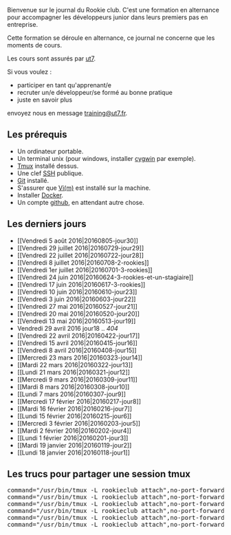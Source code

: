 Bienvenue sur le journal du Rookie club. C'est une formation en alternance pour accompagner les développeurs junior dans leurs premiers pas en entreprise.

Cette formation se déroule en alternance, ce journal ne concerne que les moments de cours.

Les cours sont assurés par [ut7](http://ut7.fr).

Si vous voulez :
- participer en tant qu'apprenant/e
- recruter un/e développeur/se formé au bonne pratique
- juste en savoir plus

envoyez nous en message [training@ut7.fr](mailto:training@ut7.fr).

## Les prérequis

- Un ordinateur portable.
- Un terminal unix (pour windows, installer [cygwin](https://www.cygwin.com/) par exemple).
- [Tmux](https://tmux.github.io/) installé dessus.
- Une clef [SSH](http://fr.wikipedia.org/wiki/OpenSSH) publique.
- [Git](https://git-scm.com/) installé.
- S'assurer que [Vi(m)](http://www.vim.org/) est installé sur la machine.
- Installer [Docker](https://www.docker.com/).
- Un compte [github](https://github.com), en attendant autre chose.

## Les derniers jours

* [[Vendredi 5 août 2016|20160805-jour30]]
* [[Vendredi 29 juillet 2016|20160729-jour29]]
* [[Vendredi 22 juillet 2016|20160722-jour28]]
* [[Vendredi 8 juillet 2016|20160708-2-rookies]]
* [[Vendredi 1er juillet 2016|20160701-3-rookies]]
* [[Vendredi 24 juin 2016|20160624-3-rookies-et-un-stagiaire]]
* [[Vendredi 17 juin 2016|20160617-3-rookies]]
* [[Vendredi 10 juin 2016|20160610-jour23]]
* [[Vendredi 3 juin 2016|20160603-jour22]]
* [[Vendredi 27 mai 2016|20160527-jour21]]
* [[Vendredi 20 mai 2016|20160520-jour20]]
* [[Vendredi 13 mai 2016|20160513-jour19]]
* Vendredi 29 avril 2016 jour18 .. _404_
* [[Vendredi 22 avril 2016|20160422-jour17]]
* [[Vendredi 15 avril 2016|20160415-jour16]]
* [[Vendredi 8 avril 2016|20160408-jour15]]
* [[Mercredi 23 mars 2016|20160323-jour14]]
* [[Mardi 22 mars 2016|20160322-jour13]]
* [[Lundi 21 mars 2016|20160321-jour12]]
* [[Mercredi 9 mars 2016|20160309-jour11]]
* [[Mardi 8 mars 2016|20160308-jour10]]
* [[Lundi 7 mars 2016|20160307-jour9]]
* [[Mercredi 17 février 2016|20160217-jour8]]
* [[Mardi 16 février 2016|20160216-jour7]]
* [[Lundi 15 février 2016|20160215-jour6]]
* [[Mercredi 3 février 2016|20160203-jour5]]
* [[Mardi 2 février 2016|20160202-jour4]]
* [[Lundi 1 février 2016|20160201-jour3]]
* [[Mardi 19 janvier 2016|20160119-jour2]]
* [[Lundi 18 janvier 2016|20160118-jour1]]


## Les trucs pour partager une session tmux

<pre>
command="/usr/bin/tmux -L rookieclub attach",no-port-forwarding,no-X11-forwarding,no-agent-forwarding ssh-rsa AAAAB3NzaC1yc2EAAAADAQABAAABAQDa8kidBDEzDlGuRWCQ6BKV5/8qhayXqqrVaaXnt4sxM7R3+C6qSsfUpzktGrpGdUDdKKOmLGLgwcekhSsguNva1PHUAEyY07R1Qbbb8JAkxjL2mJfJh1apJz6oL/0i8Wb933Fdxe5s0lceh+VDZnGX7idaADLlsTlLdFnXlC/4s7WE2pegkD5rtPfNGMvrSp6ofIHky2TddbYQWLoXU94QkSxRGYok6epl9VGJbGFWNg3NWSPbpOx8MnJv7WX7uOzfpkpT0p+Y63KnSQOv/ES0qwAzEubIwQs8EU44itzWkWeW1SRrJkPKY/tS4rVtNofVXTFZoBToKGqDU3AlIGMd sims38930@gmail.com
command="/usr/bin/tmux -L rookieclub attach",no-port-forwarding,no-X11-forwarding,no-agent-forwarding ssh-rsa AAAAB3NzaC1yc2EAAAADAQABAAABAQCkHyeNR9QwToyNyA9oCN/nqvMeI0Q/riAaRURwfgFGQfEGxJ5ybbXOfloXITG6ohAWaoWJN3jL7uP3p51ecUM34hV74tH69wenCD/4/FZEFZszy1sAVt27smuSL/gF1tFDf3rfHHhPitn1i/gwG8uQVH8/4a8gD6HbWlZUkbxDZVN/xeVuwngqSaw0rubFplSWPOWylIFha7TcQk2UAgCBLr2S2unWchh5wuZFJqdZwL154bODF/Ea/+2toryfRBZXYEM3OYTGNI5HF8xOlKtNwv2R0ZXGSv5UiPt69jfthtmmaZ7BozlHxhkOFA2IyOWiLOWBM45lNapZNsXZ7/jX bosco.yohann@gmail.com
command="/usr/bin/tmux -L rookieclub attach",no-port-forwarding,no-X11-forwarding,no-agent-forwarding ssh-rsa AAAAB3NzaC1yc2EAAAADAQABAAABAQDfQXcBQLRvNJ2V3V6gzrWO25iBHeX2M3+vj8LSRwpZgrzWjSEEgJPfswmzg9lAuv2uXuFS+Ju2eW6v77c359g4mnQVhWmQIazKMWU5jtgwXO5FNCzWiGYZ5A9lvRKkbVdjze8GS30vdX0xCyL9bBylbBU9W8+YzSJiV3Lomzb54xMNsl9okMJID5KEDD1aB6ejZtYUTb+5Op1lJfyDJe75HZJfmSv5XRaczqsZM6b37EgthRdTgTvbuhr5BInWCVleKRkzdJEBNJPasjYYV5Lrl1e8chuvvwBP0InBDxfRqufvoCuZ6fVzldxuSV5mBR8zmbQg2P4NuLDBVC65V3gp hafid.traikzi@gmail.com
command="/usr/bin/tmux -L rookieclub attach",no-port-forwarding,no-X11-forwarding,no-agent-forwarding ssh-rsa AAAAB3NzaC1yc2EAAAADAQABAAABAQDRQ+Hrv/Y/E9z7d73n11h8IuBuKSrMFT6UEgJOppntMY1F02qai82PPt+4Mlj8jA6KH5lT8IhKC+IPmstG2EVraHBP0o5lzzlMV+B1+GjUKcRgQHe/bea7fHwG2o9t2HMet6Y2golilAane5QKOZG9nLgkGHX8NYbVfynTnMKupZXuiGZb+SiS+FzQZkebll+Ll0Mr2YKq2Uhw+t6sfCCe7khSLgTtSNShTBs/M++hthUyR3fNmauRKLwwolu7j4weLLWvVG2x/17iETmaqj3J3a5rTwblnziqZ6TjWtotsG3wRNeDftSbPGBhxCM3qg9mMYET4wJ+4YnOadhEjXyx semia.ladjal@gmail.com
command="/usr/bin/tmux -L rookieclub attach",no-port-forwarding,no-X11-forwarding,no-agent-forwarding ssh-rsa AAAAB3NzaC1yc2EAAAADAQABAAABAQDDWA7UHaLHR+JjDBFz3UmxaoSc+BUQu98wIIbUXCmbNrniO+WAtdQcXPuSjy/jb7/X08az0pwGyoGOsFXemiiDrtCmc5SE/2ArUZDM0FxSUGXt6OxX2R5sod4Gt8wtuHrPp1oBysI3tjuvLucvIkYZUsfzH/rUNvLTlNvrhv0TeAHg0pijbGOnM9POS7HMJzzJYPKyWakKlhpfycZL/E2z3zpGA/gR2uOolQGV61d9/kEHJNkTaHgianTV+qkdmdmgu25eH54aK7Wa7pWwfrd/yQo3Afu9D6mrlPytcTe7Iss4WIlv+gHJnhog/mX3dl20l6MH0C/YuBdib27JjWPp yannick@ut7.fr
command="/usr/bin/tmux -L rookieclub attach",no-port-forwarding,no-X11-forwarding,no-agent-forwarding ssh-rsa AAAAB3NzaC1yc2EAAAADAQABAAABAQDWGiEKhDQ5QFxyJW2eLLT2s5bY9nlXabtfY2pYocZT7cwmHws2pHBJh94HEhQ+ZSCBYb5KzgbMXDwL/IA1kHPXSt/+gT8LCQeoIOLWTw+QHlu2Ee7EL7estXv3kRlU5YWxLXlogkBXp8bE+z/Eukl7ivncY+KWakM3OHb4P4sgpaFdbuEgRnbT1vq0jLHxas7+PCrBZeA36UJgbaWA7PegQQqOj0IIBaxJzrSdbbqwxpC3W+w0VYZlaH2xG2wVPgMEczvNkep4D1LU3ziof9/OwBoP3aw4adX/irecUZweYoh/OS67aGxR2DFOIOURyFokfCPrDeToH/dJ4yjOKVDv vanessa.chaddouk@gmail.com
</pre>
